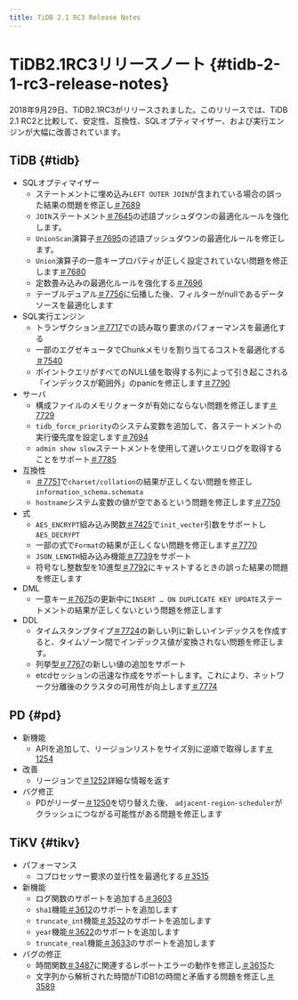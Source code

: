 ```yaml
---
title: TiDB 2.1 RC3 Release Notes
---
```


# TiDB2.1RC3リリースノート {#tidb-2-1-rc3-release-notes}

2018年9月29日、TiDB2.1RC3がリリースされました。このリリースでは、TiDB 2.1 RC2と比較して、安定性、互換性、SQLオプティマイザー、および実行エンジンが大幅に改善されています。

## TiDB {#tidb}

-   SQLオプティマイザー
    -   ステートメントに埋め込み`LEFT OUTER JOIN`が含まれている場合の誤った結果の問題を修正し[＃7689](https://github.com/pingcap/tidb/pull/7689)
    -   `JOIN`ステートメント[＃7645](https://github.com/pingcap/tidb/pull/7645)の述語プッシュダウンの最適化ルールを強化します。
    -   `UnionScan`演算子[＃7695](https://github.com/pingcap/tidb/pull/7695)の述語プッシュダウンの最適化ルールを修正します。
    -   `Union`演算子の一意キープロパティが正しく設定されていない問題を修正します[＃7680](https://github.com/pingcap/tidb/pull/7680)
    -   定数畳み込みの最適化ルールを強化する[＃7696](https://github.com/pingcap/tidb/pull/7696)
    -   テーブルデュアル[＃7756](https://github.com/pingcap/tidb/pull/7756)に伝播した後、フィルターがnullであるデータソースを最適化します
-   SQL実行エンジン
    -   トランザクション[＃7717](https://github.com/pingcap/tidb/pull/7717)での読み取り要求のパフォーマンスを最適化する
    -   一部のエグゼキュータでChunkメモリを割り当てるコストを最適化する[＃7540](https://github.com/pingcap/tidb/pull/7540)
    -   ポイントクエリがすべてのNULL値を取得する列によって引き起こされる「インデックスが範囲外」のpanicを修正します[＃7790](https://github.com/pingcap/tidb/pull/7790)
-   サーバ
    -   構成ファイルのメモリクォータが有効にならない問題を修正します[＃7729](https://github.com/pingcap/tidb/pull/7729)
    -   `tidb_force_priority`のシステム変数を追加して、各ステートメントの実行優先度を設定します[＃7694](https://github.com/pingcap/tidb/pull/7694)
    -   `admin show slow`ステートメントを使用して遅いクエリログを取得することをサポート[＃7785](https://github.com/pingcap/tidb/pull/7785)
-   互換性
    -   [＃7751](https://github.com/pingcap/tidb/pull/7751)で`charset/collation`の結果が正しくない問題を修正し`information_schema.schemata`
    -   `hostname`システム変数の値が空であるという問題を修正します[＃7750](https://github.com/pingcap/tidb/pull/7750)
-   式
    -   `AES_ENCRYPT`組み込み関数[＃7425](https://github.com/pingcap/tidb/pull/7425)で`init_vecter`引数をサポートし`AES_DECRYPT`
    -   一部の式で`Format`の結果が正しくない問題を修正します[＃7770](https://github.com/pingcap/tidb/pull/7770)
    -   `JSON_LENGTH`組み込み機能[＃7739](https://github.com/pingcap/tidb/pull/7739)をサポート
    -   符号なし整数型を10進型[＃7792](https://github.com/pingcap/tidb/pull/7792)にキャストするときの誤った結果の問題を修正します
-   DML
    -   一意キー[＃7675](https://github.com/pingcap/tidb/pull/7675)の更新中に`INSERT … ON DUPLICATE KEY UPDATE`ステートメントの結果が正しくないという問題を修正します
-   DDL
    -   タイムスタンプタイプ[＃7724](https://github.com/pingcap/tidb/pull/7724)の新しい列に新しいインデックスを作成すると、タイムゾーン間でインデックス値が変換されない問題を修正します。
    -   列挙型[＃7767](https://github.com/pingcap/tidb/pull/7767)の新しい値の追加をサポート
    -   etcdセッションの迅速な作成をサポートします。これにより、ネットワーク分離後のクラスタの可用性が向上します[＃7774](https://github.com/pingcap/tidb/pull/7774)

## PD {#pd}

-   新機能
    -   APIを追加して、リージョンリストをサイズ別に逆順で取得します[＃1254](https://github.com/pingcap/pd/pull/1254)
-   改善
    -   リージョンで[＃1252](https://github.com/pingcap/pd/pull/1252)詳細な情報を返す
-   バグ修正
    -   PDがリーダー[＃1250](https://github.com/pingcap/pd/pull/1250)を切り替えた後、 `adjacent-region-scheduler`がクラッシュにつながる可能性がある問題を修正します

## TiKV {#tikv}

-   パフォーマンス
    -   コプロセッサー要求の並行性を最適化する[＃3515](https://github.com/tikv/tikv/pull/3515)
-   新機能
    -   ログ関数のサポートを追加する[＃3603](https://github.com/tikv/tikv/pull/3603)
    -   `sha1`機能[＃3612](https://github.com/tikv/tikv/pull/3612)のサポートを追加します
    -   `truncate_int`機能[＃3532](https://github.com/tikv/tikv/pull/3532)のサポートを追加します
    -   `year`機能[＃3622](https://github.com/tikv/tikv/pull/3622)のサポートを追加します
    -   `truncate_real`機能[＃3633](https://github.com/tikv/tikv/pull/3633)のサポートを追加します
-   バグの修正
    -   時間関数[＃3487](https://github.com/tikv/tikv/pull/3487)に関連するレポートエラーの動作を修正し[＃3615](https://github.com/tikv/tikv/pull/3615)た
    -   文字列から解析された時間がTiDB1の時間と矛盾する問題を修正し[＃3589](https://github.com/tikv/tikv/pull/3589)
